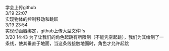 学会上传github  
3/19 22:07  
实现物体的控制移动和跳跃  
3/19 23:54  
实现动画器绑定，github上传大型文件lfs  
3/20 14:43
为了让我们的角色起跳有所限制（不能凭空起跳），我们为其绘制了一条线，使其垂直于地面，当这条线接触地面时，角色才允许起跳  
